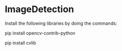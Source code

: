 # ImageDetection

Install the following libraries by doing the commands:

pip install opencv-contrib-python  

pip install cvlib 
